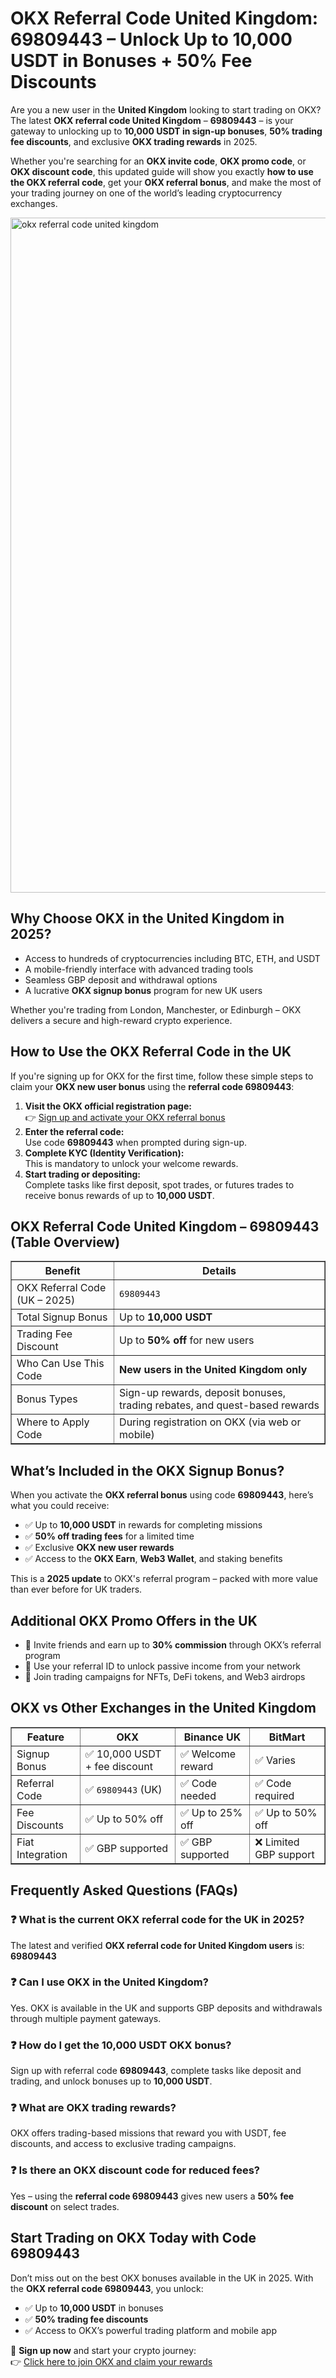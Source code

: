 <h1>OKX Referral Code United Kingdom: 69809443 – Unlock Up to 10,000 USDT in Bonuses + 50% Fee Discounts</h1>
<p>Are you a new user in the <strong>United Kingdom</strong> looking to start trading on OKX? The latest <strong>OKX referral code United Kingdom</strong> – <strong>69809443</strong> – is your gateway to unlocking up to <strong>10,000 USDT in sign-up bonuses</strong>, <strong>50% trading fee discounts</strong>, and exclusive <strong>OKX trading rewards</strong> in 2025.</p>
<p>Whether you're searching for an <strong>OKX invite code</strong>, <strong>OKX promo code</strong>, or <strong>OKX discount code</strong>, this updated guide will show you exactly <strong>how to use the OKX referral code</strong>, get your <strong>OKX referral bonus</strong>, and make the most of your trading journey on one of the world’s leading cryptocurrency exchanges.</p>
<img src="https://images.mirror-media.xyz/publication-images/KQ_zl4dXYWHTEL-cGsRgK.png" alt="okx referral code united kingdom" width="1080">
<h2>Why Choose OKX in the United Kingdom in 2025?</h2>
<ul>
<li>Access to hundreds of cryptocurrencies including BTC, ETH, and USDT</li>
<li>A mobile-friendly interface with advanced trading tools</li>
<li>Seamless GBP deposit and withdrawal options</li>
<li>A lucrative <strong>OKX signup bonus</strong> program for new UK users</li>
</ul>
<p>Whether you're trading from London, Manchester, or Edinburgh – OKX delivers a secure and high-reward crypto experience.</p>

<h2>How to Use the OKX Referral Code in the UK</h2>
<p>If you're signing up for OKX for the first time, follow these simple steps to claim your <strong>OKX new user bonus</strong> using the <strong>referral code 69809443</strong>:</p>
<ol>
<li><strong>Visit the OKX official registration page:</strong><br>👉 <a href="https://byvn.net/reZl" target="_blank">Sign up and activate your OKX referral bonus</a></li>
<li><strong>Enter the referral code:</strong><br>Use code <strong>69809443</strong> when prompted during sign-up.</li>
<li><strong>Complete KYC (Identity Verification):</strong><br>This is mandatory to unlock your welcome rewards.</li>
<li><strong>Start trading or depositing:</strong><br>Complete tasks like first deposit, spot trades, or futures trades to receive bonus rewards of up to <strong>10,000 USDT</strong>.</li>
</ol>

<h2>OKX Referral Code United Kingdom – 69809443 (Table Overview)</h2>
<table border="1" cellpadding="8" cellspacing="0">
<tr><th>Benefit</th><th>Details</th></tr>
<tr><td>OKX Referral Code (UK – 2025)</td><td><code>69809443</code></td></tr>
<tr><td>Total Signup Bonus</td><td>Up to <strong>10,000 USDT</strong></td></tr>
<tr><td>Trading Fee Discount</td><td>Up to <strong>50% off</strong> for new users</td></tr>
<tr><td>Who Can Use This Code</td><td><strong>New users in the United Kingdom only</strong></td></tr>
<tr><td>Bonus Types</td><td>Sign-up rewards, deposit bonuses, trading rebates, and quest-based rewards</td></tr>
<tr><td>Where to Apply Code</td><td>During registration on OKX (via web or mobile)</td></tr>
</table>

<h2>What’s Included in the OKX Signup Bonus?</h2>
<p>When you activate the <strong>OKX referral bonus</strong> using code <strong>69809443</strong>, here’s what you could receive:</p>
<ul>
<li>✅ Up to <strong>10,000 USDT</strong> in rewards for completing missions</li>
<li>✅ <strong>50% off trading fees</strong> for a limited time</li>
<li>✅ Exclusive <strong>OKX new user rewards</strong></li>
<li>✅ Access to the <strong>OKX Earn</strong>, <strong>Web3 Wallet</strong>, and staking benefits</li>
</ul>
<p>This is a <strong>2025 update</strong> to OKX's referral program – packed with more value than ever before for UK traders.</p>

<h2>Additional OKX Promo Offers in the UK</h2>
<ul>
<li>🎯 Invite friends and earn up to <strong>30% commission</strong> through OKX’s referral program</li>
<li>🎯 Use your referral ID to unlock passive income from your network</li>
<li>🎯 Join trading campaigns for NFTs, DeFi tokens, and Web3 airdrops</li>
</ul>

<h2>OKX vs Other Exchanges in the United Kingdom</h2>
<table border="1" cellpadding="8" cellspacing="0">
<tr><th>Feature</th><th>OKX</th><th>Binance UK</th><th>BitMart</th></tr>
<tr><td>Signup Bonus</td><td>✅ 10,000 USDT + fee discount</td><td>✅ Welcome reward</td><td>✅ Varies</td></tr>
<tr><td>Referral Code</td><td>✅ <code>69809443</code> (UK)</td><td>✅ Code needed</td><td>✅ Code required</td></tr>
<tr><td>Fee Discounts</td><td>✅ Up to 50% off</td><td>✅ Up to 25% off</td><td>✅ Up to 50% off</td></tr>
<tr><td>Fiat Integration</td><td>✅ GBP supported</td><td>✅ GBP supported</td><td>❌ Limited GBP support</td></tr>
</table>

<h2>Frequently Asked Questions (FAQs)</h2>
<h3>❓ What is the current OKX referral code for the UK in 2025?</h3>
<p>The latest and verified <strong>OKX referral code for United Kingdom users</strong> is: <strong>69809443</strong></p>

<h3>❓ Can I use OKX in the United Kingdom?</h3>
<p>Yes. OKX is available in the UK and supports GBP deposits and withdrawals through multiple payment gateways.</p>

<h3>❓ How do I get the 10,000 USDT OKX bonus?</h3>
<p>Sign up with referral code <strong>69809443</strong>, complete tasks like deposit and trading, and unlock bonuses up to <strong>10,000 USDT</strong>.</p>

<h3>❓ What are OKX trading rewards?</h3>
<p>OKX offers trading-based missions that reward you with USDT, fee discounts, and access to exclusive trading campaigns.</p>

<h3>❓ Is there an OKX discount code for reduced fees?</h3>
<p>Yes – using the <strong>referral code 69809443</strong> gives new users a <strong>50% fee discount</strong> on select trades.</p>

<h2>Start Trading on OKX Today with Code 69809443</h2>
<p>Don’t miss out on the best OKX bonuses available in the UK in 2025. With the <strong>OKX referral code 69809443</strong>, you unlock:</p>
<ul>
<li>✅ Up to <strong>10,000 USDT</strong> in bonuses</li>
<li>✅ <strong>50% trading fee discounts</strong></li>
<li>✅ Access to OKX’s powerful trading platform and mobile app</li>
</ul>
<p>🎉 <strong>Sign up now</strong> and start your crypto journey:<br>
👉 <a href="https://byvn.net/reZl" target="_blank">Click here to join OKX and claim your rewards</a></p>

</body>
</html>
